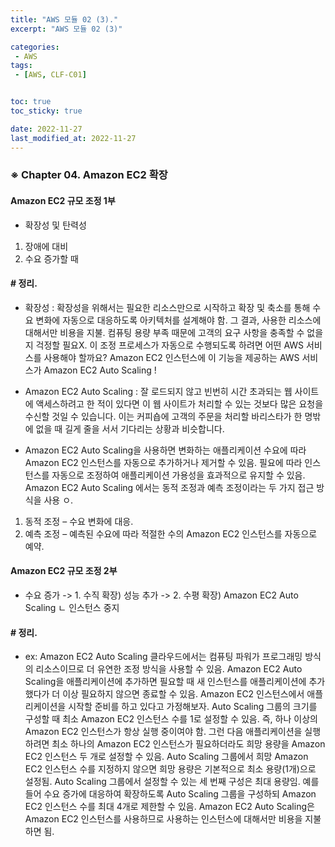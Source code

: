```yaml
---
title: "AWS 모듈 02 (3)."
excerpt: "AWS 모듈 02 (3)"

categories:
 - AWS
tags:
 - [AWS, CLF-C01]


toc: true
toc_sticky: true

date: 2022-11-27
last_modified_at: 2022-11-27
---
```


<!-- outline-start -->





### ※ Chapter 04. Amazon EC2 확장



#### Amazon EC2 규모 조정 1부

- 확장성 및 탄력성
 1) 장애에 대비
 2) 수요 증가할 때



#### # 정리.

- 확장성
 : 확장성을 위해서는 필요한 리소스만으로 시작하고 확장 및 축소를 통해 수요 변화에 자동으로 대응하도록 아키텍처를 설계해야 함. 그 결과, 사용한 리소스에 대해서만 비용을 지불. 컴퓨팅 용량 부족 때문에 고객의 요구 사항을 충족할 수 없을지 걱정할 필요X.
이 조정 프로세스가 자동으로 수행되도록 하려면 어떤 AWS 서비스를 사용해야 할까요? Amazon EC2 인스턴스에 이 기능을 제공하는 AWS 서비스가 Amazon EC2 Auto Scaling !



- Amazon EC2 Auto Scaling
 : 잘 로드되지 않고 빈번히 시간 초과되는 웹 사이트에 액세스하려고 한 적이 있다면 이 웹 사이트가 처리할 수 있는 것보다 많은 요청을 수신할 것일 수 있습니다. 이는 커피숍에 고객의 주문을 처리할 바리스타가 한 명밖에 없을 때 길게 줄을 서서 기다리는 상황과 비슷합니다.



- Amazon EC2 Auto Scaling을 사용하면 변화하는 애플리케이션 수요에 따라 Amazon EC2 인스턴스를 자동으로 추가하거나 제거할 수 있음. 필요에 따라 인스턴스를 자동으로 조정하여 애플리케이션 가용성을 효과적으로 유지할 수 있음. Amazon EC2 Auto Scaling 에서는 동적 조정과 예측 조정이라는 두 가지 접근 방식을 사용 ㅇ.
 1) 동적 조정 – 수요 변화에 대응.
 2) 예측 조정 – 예측된 수요에 따라 적절한 수의 Amazon EC2 인스턴스를 자동으로 예약.





#### Amazon EC2 규모 조정 2부

- 수요 증가
 -> 1. 수직 확장) 성능 추가
 -> 2. 수평 확장) Amazon EC2 Auto Scaling
       ㄴ 인스턴스 중지



#### # 정리.

- ex: Amazon EC2 Auto Scaling
클라우드에서는 컴퓨팅 파워가 프로그래밍 방식의 리소스이므로 더 유연한 조정 방식을 사용할 수 있음. Amazon EC2 Auto Scaling을 애플리케이션에 추가하면 필요할 때 새 인스턴스를 애플리케이션에 추가했다가 더 이상 필요하지 않으면 종료할 수 있음. Amazon EC2 인스턴스에서 애플리케이션을 시작할 준비를 하고 있다고 가정해보자. Auto Scaling 그룹의 크기를 구성할 때 최소 Amazon EC2 인스턴스 수를 1로 설정할 수 있음. 즉, 하나 이상의 Amazon EC2 인스턴스가 항상 실행 중이여야 함. 그런 다음 애플리케이션을 실행하려면 최소 하나의 Amazon EC2 인스턴스가 필요하더라도 희망 용량을 Amazon EC2 인스턴스 두 개로 설정할 수 있음. Auto Scaling 그룹에서 희망 Amazon EC2 인스턴스 수를 지정하지 않으면 희망 용량은 기본적으로 최소 용량(1개)으로 설정됨. Auto Scaling 그룹에서 설정할 수 있는 세 번째 구성은 최대 용량임. 예를 들어 수요 증가에 대응하여 확장하도록 Auto Scaling 그룹을 구성하되 Amazon EC2 인스턴스 수를 최대 4개로 제한할 수 있음. Amazon EC2 Auto Scaling은 Amazon EC2 인스턴스를 사용하므로 사용하는 인스턴스에 대해서만 비용을 지불하면 됨. 



